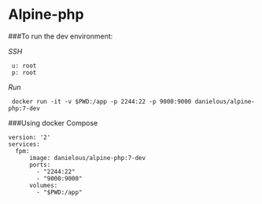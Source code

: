 # Alpine-php
###To run the dev environment:

*SSH*

     u: root 
     p: root

*Run*

     docker run -it -v $PWD:/app -p 2244:22 -p 9000:9000 danielous/alpine-php:7-dev
 
###Using docker Compose

    version: '2'
    services:
      fpm:
          image: danielous/alpine-php:7-dev
          ports:
            - "2244:22"
            - "9000:9000"
          volumes:
            - "$PWD:/app"
